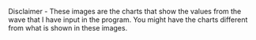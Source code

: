 Disclaimer - These images are the charts that show the values from the wave that I have input in the program. You might have the charts different from what is shown in these images.
